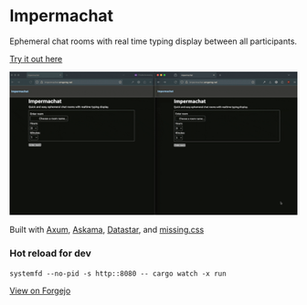 # Impermachat

Ephemeral chat rooms with real time typing display between all participants.

[Try it out here](https://impermachat.emgemg.net/)

![Chat rooms example](hosting/impermachat-example.gif "impermachat-example")

Built with [Axum](https://github.com/tokio-rs/axum), [Askama](https://github.com/askama-rs/askama), [Datastar](https://data-star.dev/), and [missing.css](https://missing.style/)

### Hot reload for dev
`systemfd --no-pid -s http::8080 -- cargo watch -x run`

[View on Forgejo](https://git.emgemg.net/emgemg/impermachat)
